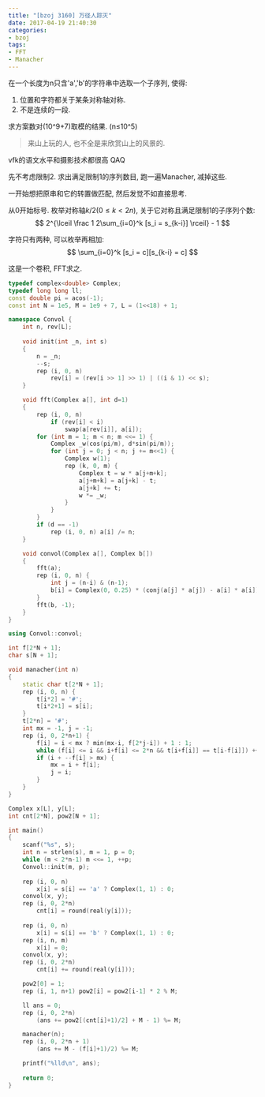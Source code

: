 ```yaml
---
title: "[bzoj 3160] 万径人踪灭"
date: 2017-04-19 21:40:30
categories:
- bzoj
tags:
- FFT
- Manacher
---
```

在一个长度为n只含'a','b'的字符串中选取一个子序列, 使得:
1. 位置和字符都关于某条对称轴对称.
2. 不是连续的一段.

求方案数对(10^9+7)取模的结果. (n&le;10^5)
<!--more-->
> 来山上玩的人, 也不全是来欣赏山上的风景的.

vfk的语文水平和摄影技术都很高 QAQ

先不考虑限制2. 求出满足限制1的序列数目, 跑一遍Manacher, 减掉这些.

一开始想把原串和它的转置做匹配, 然后发觉不如直接思考.

从0开始标号. 枚举对称轴$k/2 (0\le k < 2n)$, 关于它对称且满足限制1的子序列个数:
$$
2^{\lceil \frac 1 2\sum_{i=0}^k [s_i = s_{k-i}] \rceil} - 1
$$

字符只有两种, 可以枚举再相加:
$$
\sum_{i=0}^k [s_i = c][s_{k-i} = c]
$$

这是一个卷积, FFT求之.

```cpp
typedef complex<double> Complex;
typedef long long ll;
const double pi = acos(-1);
const int N = 1e5, M = 1e9 + 7, L = (1<<18) + 1;

namespace Convol {
	int n, rev[L];
	
	void init(int _n, int s)
	{
		n = _n;
		--s;
		rep (i, 0, n)
			rev[i] = (rev[i >> 1] >> 1) | ((i & 1) << s);
	}

	void fft(Complex a[], int d=1)
	{
		rep (i, 0, n)
			if (rev[i] < i)
				swap(a[rev[i]], a[i]);
		for (int m = 1; m < n; m <<= 1) {
			Complex _w(cos(pi/m), d*sin(pi/m));
			for (int j = 0; j < n; j += m<<1) {
				Complex w(1);
				rep (k, 0, m) {
					Complex t = w * a[j+m+k];
					a[j+m+k] = a[j+k] - t;
					a[j+k] += t;
					w *= _w;
				}
			}
		}
		if (d == -1)
			rep (i, 0, n) a[i] /= n;
	}

	void convol(Complex a[], Complex b[])
	{
		fft(a);
		rep (i, 0, n) {
			int j = (n-i) & (n-1);
			b[i] = Complex(0, 0.25) * (conj(a[j] * a[j]) - a[i] * a[i]);
		}
		fft(b, -1);
	}
}

using Convol::convol;

int f[2*N + 1];
char s[N + 1];

void manacher(int n)
{
	static char t[2*N + 1];
	rep (i, 0, n) {
		t[i*2] = '#';
		t[i*2+1] = s[i];
	}
	t[2*n] = '#';
	int mx = -1, j = -1;
	rep (i, 0, 2*n+1) {
		f[i] = i < mx ? min(mx-i, f[2*j-i]) + 1 : 1;
		while (f[i] <= i && i+f[i] <= 2*n && t[i+f[i]] == t[i-f[i]]) ++f[i];
		if (i + --f[i] > mx) {
			mx = i + f[i];
			j = i;
		}
	}
}

Complex x[L], y[L];
int cnt[2*N], pow2[N + 1];

int main()
{
	scanf("%s", s);
	int n = strlen(s), m = 1, p = 0;
	while (m < 2*n-1) m <<= 1, ++p;
	Convol::init(m, p);
	
	rep (i, 0, n)
		x[i] = s[i] == 'a' ? Complex(1, 1) : 0;
	convol(x, y);
	rep (i, 0, 2*n)
		cnt[i] = round(real(y[i]));
	
	rep (i, 0, n)
		x[i] = s[i] == 'b' ? Complex(1, 1) : 0;
	rep (i, n, m)
		x[i] = 0;
	convol(x, y);
	rep (i, 0, 2*n)
		cnt[i] += round(real(y[i]));

	pow2[0] = 1;
	rep (i, 1, n+1) pow2[i] = pow2[i-1] * 2 % M;

	ll ans = 0;
	rep (i, 0, 2*n)
		(ans += pow2[(cnt[i]+1)/2] + M - 1) %= M;

	manacher(n);
	rep (i, 0, 2*n + 1)
		(ans += M - (f[i]+1)/2) %= M;

	printf("%lld\n", ans);
	
	return 0;
}
```